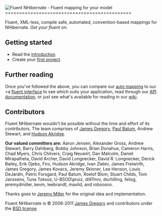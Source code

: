 <img src="http://fluentnhibernate.org/images/logo.png" alt="Fluent NHibernate - Fluent mapping for your model" />
=============================================

Fluent, XML-less, compile safe, automated, convention-based mappings for NHibernate. *Get your fluent on.*


Getting started
---------------------------------------------

* Read the [introduction](http://wiki.fluentnhibernate.org/Getting_started).
* Create your [first project](http://wiki.fluentnhibernate.org/Getting_started#Your_first_project).


Further reading
---------------------------------------------

Once you've followed the above, you can compare our [auto mapping](http://wiki.fluentnhibernate.org/Auto_mapping) to our <a [fluent interface](http://wiki.fluentnhibernate.org/Fluent_mapping) to see which suits your application, read through our [API documentation](http://fluentnhibernate.org/api/index.htm), or just see what's available for reading in our [wiki](http://wiki.fluentnhibernate.org).


Contributors
---------------------------------------------

Fluent NHibernate wouldn't be possible without the time and effort of its contributors. The team comprises of [James Gregory](http://jagregory.com), [Paul Batum](http://www.paulbatum.com), Andrew Stewart, and [Hudson Akridge](http://www.bestguesstheory.com).

**Our valued committers are:** Aaron Jensen, Alexander Gross, Andrew Stewart, Barry Dahlberg, Bobby Johnson, Brian Donahue, Cameron Harris, Chad Myers, Chris Chilvers, Craig Neuwirt, Dan Malcolm, Daniel Mirapalheta, David Archer, David Longnecker, David R. Longnecker, Derick Bailey, Erik Ojebo, Firo, Hudson Akridge, Ivan Zlatev, James Freiwirth, James Gregory, James Kovacs, Jeremy Skinner, Lee Henson, Louis DeJardin, Patric Forsgard, Paul Batum, Roelof Blom, Stuart Childs, Tom Janssens, Tuna Toksoz, U-BSOD\pruiz, di97mni, dschilling, felixg, jeremydmiller, kevm, leebrandt, maxild, and robsosno.</p>

Thanks goes to [Jeremy Miller](http://codebetter.com/blogs/jeremy.miller) for the original idea and implementation.
    
Fluent NHibernate is &copy; 2008-2011 [James Gregory](http://jagregory.com)  and contributors under the [BSD license](LICENSE.txt)